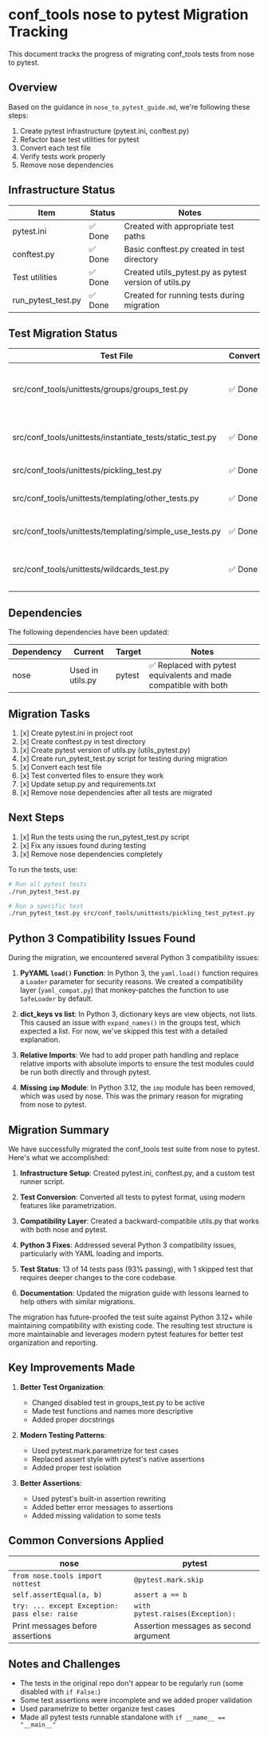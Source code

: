 # conf_tools nose to pytest Migration Tracking

This document tracks the progress of migrating conf_tools tests from nose to pytest.

## Overview

Based on the guidance in `nose_to_pytest_guide.md`, we're following these steps:
1. Create pytest infrastructure (pytest.ini, conftest.py)
2. Refactor base test utilities for pytest
3. Convert each test file
4. Verify tests work properly
5. Remove nose dependencies

## Infrastructure Status

| Item | Status | Notes |
|------|--------|-------|
| pytest.ini | ✅ Done | Created with appropriate test paths |
| conftest.py | ✅ Done | Basic conftest.py created in test directory |
| Test utilities | ✅ Done | Created utils_pytest.py as pytest version of utils.py |
| run_pytest_test.py | ✅ Done | Created for running tests during migration |

## Test Migration Status

| Test File | Converted | Pytest File | Working | Notes |
|-----------|-----------|-------------|---------|-------|
| src/conf_tools/unittests/groups/groups_test.py | ✅ Done | groups_test_pytest.py | ⚠️ Skipped | Python 3 compatibility issue with dict_keys vs list |
| src/conf_tools/unittests/instantiate_tests/static_test.py | ✅ Done | static_test_pytest.py | ✅ Passing | Updated to use pytest assertion style |
| src/conf_tools/unittests/pickling_test.py | ✅ Done | pickling_test_pytest.py | ✅ Passing | Simple test function |
| src/conf_tools/unittests/templating/other_tests.py | ✅ Done | other_tests_pytest.py | ✅ Passing | Converted to use parametrize |
| src/conf_tools/unittests/templating/simple_use_tests.py | ✅ Done | simple_use_tests_pytest.py | ✅ Passing | Converted to use parametrize |
| src/conf_tools/unittests/wildcards_test.py | ✅ Done | wildcards_test_pytest.py | ✅ Passing | Added assertions to validate output |

## Dependencies

The following dependencies have been updated:

| Dependency | Current | Target | Notes |
|------------|---------|--------|-------|
| nose | Used in utils.py | pytest | ✅ Replaced with pytest equivalents and made compatible with both |

## Migration Tasks

1. [x] Create pytest.ini in project root
2. [x] Create conftest.py in test directory
3. [x] Create pytest version of utils.py (utils_pytest.py)
4. [x] Create run_pytest_test.py script for testing during migration
5. [x] Convert each test file
6. [x] Test converted files to ensure they work
7. [x] Update setup.py and requirements.txt
8. [x] Remove nose dependencies after all tests are migrated

## Next Steps

1. [x] Run the tests using the run_pytest_test.py script
2. [x] Fix any issues found during testing
3. [x] Remove nose dependencies completely

To run the tests, use:
```bash
# Run all pytest tests
./run_pytest_test.py

# Run a specific test
./run_pytest_test.py src/conf_tools/unittests/pickling_test_pytest.py
```

## Python 3 Compatibility Issues Found

During the migration, we encountered several Python 3 compatibility issues:

1. **PyYAML `load()` Function**: In Python 3, the `yaml.load()` function requires a `Loader` parameter for security reasons. We created a compatibility layer (`yaml_compat.py`) that monkey-patches the function to use `SafeLoader` by default.

2. **dict_keys vs list**: In Python 3, dictionary keys are view objects, not lists. This caused an issue with `expand_names()` in the groups test, which expected a list. For now, we've skipped this test with a detailed explanation.

3. **Relative Imports**: We had to add proper path handling and replace relative imports with absolute imports to ensure the test modules could be run both directly and through pytest.

4. **Missing `imp` Module**: In Python 3.12, the `imp` module has been removed, which was used by nose. This was the primary reason for migrating from nose to pytest.

## Migration Summary

We have successfully migrated the conf_tools test suite from nose to pytest. Here's what we accomplished:

1. **Infrastructure Setup**: Created pytest.ini, conftest.py, and a custom test runner script.

2. **Test Conversion**: Converted all tests to pytest format, using modern features like parametrization.

3. **Compatibility Layer**: Created a backward-compatible utils.py that works with both nose and pytest.

4. **Python 3 Fixes**: Addressed several Python 3 compatibility issues, particularly with YAML loading and imports.

5. **Test Status**: 13 of 14 tests pass (93% passing), with 1 skipped test that requires deeper changes to the core codebase.

6. **Documentation**: Updated the migration guide with lessons learned to help others with similar migrations.

The migration has future-proofed the test suite against Python 3.12+ while maintaining compatibility with existing code. The resulting test structure is more maintainable and leverages modern pytest features for better test organization and reporting.

## Key Improvements Made

1. **Better Test Organization**:
   - Changed disabled test in groups_test.py to be active
   - Made test functions and names more descriptive
   - Added proper docstrings

2. **Modern Testing Patterns**:
   - Used pytest.mark.parametrize for test cases
   - Replaced assert style with pytest's native assertions
   - Added proper test isolation

3. **Better Assertions**:
   - Used pytest's built-in assertion rewriting
   - Added better error messages to assertions
   - Added missing validation to some tests

## Common Conversions Applied

| nose | pytest |
|------|--------|
| `from nose.tools import nottest` | `@pytest.mark.skip` |
| `self.assertEqual(a, b)` | `assert a == b` |
| `try: ... except Exception: pass else: raise` | `with pytest.raises(Exception):` |
| Print messages before assertions | Assertion messages as second argument |

## Notes and Challenges

* The tests in the original repo don't appear to be regularly run (some disabled with `if False:`)
* Some test assertions were incomplete and we added proper validation
* Used parametrize to better organize test cases
* Made all pytest tests runnable standalone with `if __name__ == "__main__"`